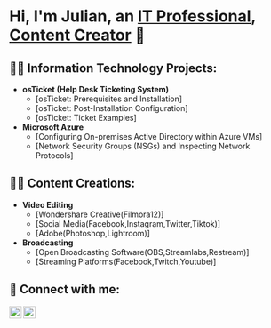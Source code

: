 <h1>Hi, I'm Julian, an <a href="https://github.com/JulianCrawford">IT Professional</a>, <a href="https://linktr.ee/josephdonjulio">Content Creator</a> 👋

  <h2> 👨‍💻 Information Technology Projects:</h2>
  
- <b>osTicket (Help Desk Ticketing System)</b>
  - [osTicket: Prerequisites and Installation]
  - [osTicket: Post-Installation Configuration]
  - [osTicket: Ticket Examples]
- <b>Microsoft Azure</b>
  - [Configuring On-premises Active Directory within Azure VMs]
  - [Network Security Groups (NSGs) and Inspecting Network Protocols]
  
<h2> 👨‍💻 Content Creations:</h2>
  
  - <b>Video Editing</b>
    - [Wondershare Creative(Filmora12)]
    - [Social Media(Facebook,Instagram,Twitter,Tiktok)]
    - [Adobe(Photoshop,Lightroom)]
  - <b>Broadcasting</b>
    - [Open Broadcasting Software(OBS,Streamlabs,Restream)]
    - [Streaming Platforms(Facebook,Twitch,Youtube)]

  
  
  <h2> 🤳 Connect with me:</h2>

[<img align="left" alt="JoshMadakor | LinkedIn" width="22px" src="https://cdn.jsdelivr.net/npm/simple-icons@v3/icons/linkedin.svg" />][linkedin]
[<img align="left" alt="JoshMadakor | Instagram" width="22px" src="https://cdn.jsdelivr.net/npm/simple-icons@v3/icons/instagram.svg" />][instagram]



[instagram]: https://www.instagram.com/josephdon._/
[linkedin]:  https://www.linkedin.com/in/julian-crawford-0790a11a3/
